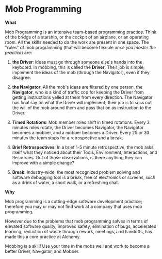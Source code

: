 Mob Programming
==

**What**

Mob Programming is an intensive team-based programming practice. Think of the bridge of a starship, or the cockpit of an airplane, or an operating room. All the skills needed to do the work are present in one space. The "rules" of mob programming (that will become flexible *once you master the practice*) are:

1. **the Driver**: ideas must go through someone else's hands into the keyboard. In mobbing, this is called the **Driver**. Their job is simple; implement the ideas of the mob (through the Navigator), even if they disagree.

1. **the Navigator**: All the mob's ideas are filtered by one person, the **Navigator**, who is a kind of traffic cop for keeping the Driver from getting instructions yelled at them from every direction. The Navigator has final say on what the Driver will implement; their job is to suss out the will of the mob around them and pass that on as instruction to the Driver.

1. **Timed Rotations**: Mob member roles shift in timed rotations. Every 3 minutes roles rotate, the Driver becomes Navigator, the Navigator becomes a mobber, and a mobber becomes a Driver. Every 25 or 30 minutes the team stops for a retrospective and a break.

1. **Brief Retrospectives**: In a brief 1-5 minute retrospective, the mob asks itself what they noticed about their Tools, Environment, Interactions, and Resources. Out of those observations, is there anything they can improve with a simple change?

1. **Break**: Industry-wide, the most recognized problem solving and software debugging tool is a break, free of electronics or screens, such as a drink of water, a short walk, or a refreshing chat.

**Why**

Mob programming is a cutting-edge software development practice; therefore you may or may not find work at a company that uses mob programming. 

However due to the problems that mob programming solves in terms of elevated software quality, improved safety, elimination of bugs, accelerated learning, reduction of waste through rework, meetings, and handoffs, has made this a core practice at Alchemy. 

Mobbing is a skill! Use your time in the mobs well and work to become a better Driver, Navigator, and Mobber.